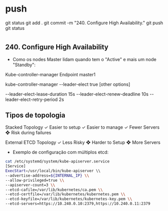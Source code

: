 
# ###################################################################################################################### 
# ###################################################################################################################### 
#  push

git status
git add .
git commit -m "240. Configure High Availability."
git push
git status



# ###################################################################################################################### 
# ###################################################################################################################### 
## 240. Configure High Availability


- Como os nodes Master lidam quando tem o "Active" e mais um node "Standby":

Kube-controller-manager 
Endpoint
master1

kube-controller-manager --leader-elect true [other options]

--leader-elect-lease-duration 15s
--leader-elect-renew-deadline 10s
--leader-elect-retry-period 2s





## Tipos de topologia

Stacked Topology
✓ Easier to setup
✓ Easier to manage
✓ Fewer Servers
❖ Risk during failures

External ETCD Topology
✓ Less Risky
❖ Harder to Setup
❖ More Servers



- Exemplo de configuração com múltiplos etcd:

~~~~bash
cat /etc/systemd/system/kube-apiserver.service
[Service]
ExecStart=/usr/local/bin/kube-apiserver \\
--advertise-address=${INTERNAL_IP} \\
--allow-privileged=true \\
--apiserver-count=3 \\
--etcd-cafile=/var/lib/kubernetes/ca.pem \\
--etcd-certfile=/var/lib/kubernetes/kubernetes.pem \\
--etcd-keyfile=/var/lib/kubernetes/kubernetes-key.pem \\
--etcd-servers=https://10.240.0.10:2379,https://10.240.0.11:2379
~~~~